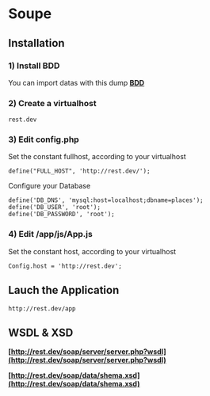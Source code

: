 # Soupe
## Installation
### 1) Install BDD

You can import datas with this dump
**[BDD](https://github.com/yodacode/Soupe/blob/master/places.sql)**


### 2) Create a virtualhost
````
rest.dev
````
### 3) Edit config.php
Set the constant fullhost, according to your virtualhost

````
define("FULL_HOST", 'http://rest.dev/');
````

Configure your Database

````
define('DB_DNS', 'mysql:host=localhost;dbname=places');
define('DB_USER', 'root');
define('DB_PASSWORD', 'root');
````

### 4) Edit /app/js/App.js

Set the constant host, according to your virtualhost

````
Config.host = 'http://rest.dev';
````

## Lauch the Application
````
http://rest.dev/app
````


## WSDL & XSD

**[http://rest.dev/soap/server/server.php?wsdl](http://rest.dev/soap/server/server.php?wsdl)**

**[http://rest.dev/soap/data/shema.xsd](http://rest.dev/soap/data/shema.xsd)**

